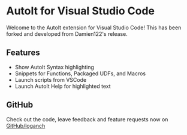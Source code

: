 # AutoIt for Visual Studio Code

Welcome to the AutoIt extension for Visual Studio Code! This has been forked 
and developed from Damien122's release.

## Features

* Show AutoIt Syntax highlighting
* Snippets for Functions, Packaged UDFs, and Macros
* Launch scripts from VSCode
* Launch AutoIt Help for highlighted text 

## GitHub
Check out the code, leave feedback and feature requests now on [GitHub/loganch](https://github.com/loganch/AutoIt-VSCode)